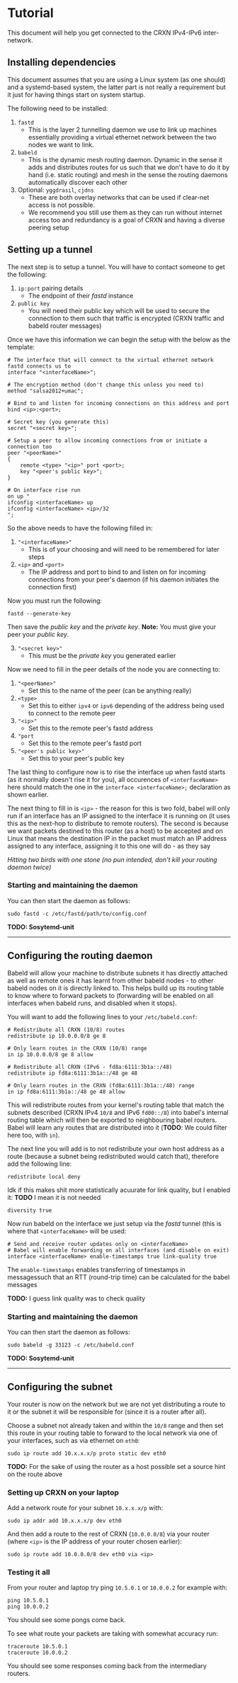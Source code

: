 # Tutorial

This document will help you get connected to the CRXN IPv4-IPv6 inter-network.

## Installing dependencies

This document assumes that you are using a Linux system (as one should) and a systemd-based system, the latter part is not really a requirement but it just for having things start on system startup.

The following need to be installed:

1. `fastd`
	* This is the layer 2 tunnelling daemon we use to link up machines essentially providing a virtual ethernet network between the two nodes we want to link.
2. `babeld`
	* This is the dynamic mesh routing daemon. Dynamic in the sense it adds and distributes routes for us such that we don't have to do it by hand (i.e. static routing) and mesh in the sense the routing daemons automatically discover each other
3. Optional: `yggdrasil`, `cjdns`
	* These are both overlay networks that can be used if clear-net access is not possible.
	* We recommend you still use them as they can run without internet access too and redundancy is a goal of CRXN and having a diverse peering setup

## Setting up a tunnel

The next step is to setup a tunnel. You will have to contact someone to get the following:

1. `ip:port` pairing details
	* The endpoint of their *fastd* instance
2. `public key`
	* You will need their public key which will be used to secure the connection to them such that traffic is encrypted (CRXN traffic and babeld router messages)

Once we have this information we can begin the setup with the below as the template:

```
# The interface that will connect to the virtual ethernet network fastd connects us to
interface "<interfaceName>";

# The encryption method (don't change this unless you need to)
method "salsa2012+umac";

# Bind to and listen for incoming connections on this address and port
bind <ip>:<port>;

# Secret key (you generate this)
secret "<secret key>";

# Setup a peer to allow incoming connections from or initiate a connection too
peer "<peerName>"
{
	remote <type> "<ip>" port <port>;
	key "<peer's public key>";
}

# On interface rise run
on up "
ifconfig <interfaceName> up
ifconfig <interfaceName> <ip>/32
";
```

So the above needs to have the following filled in:

1. `"<interfaceName>"`
	* This is of your choosing and will need to be remembered for later steps
2. `<ip>` and `<port>`
	* The IP address and port to bind to and listen on for incoming connections from your peer's daemon (if his daemon initiates the connection first)

Now you must run the following:

```
fastd --generate-key
```

Then save the *public key* and the *private key*. **Note:** You must give your peer your *public key*.

3. `"<secret key>"`
	* This must be the *private key* you generated earlier


Now we need to fill in the peer details of the node you are connecting to:

1. `"<peerName>"`
	* Set this to the name of the peer (can be anything really)
2. `<type>`
	* Set this to either `ipv4` or `ipv6` depending of the address being used to connect to the remote peer
3. `"<ip>"`
	* Set this to the remote peer's fastd address
4. `"port`
	* Set this to the remote peer's fastd port
5. `"<peer's public key>"`
	* Set this to your peer's public key

The last thing to configure now is to rise the interface up when fastd starts (as it normally doesn't rise it for you), all occurences of `<interfaceName>` here should match the one in the `interface <interfaceName>;` declaration as shown earlier.

The next thing to fill in is `<ip>` - the reason for this is two fold, babel will only run if an interface has an IP assigned to the interface it is running on (it uses this as the next-hop to distribute to remote routers). The second is because we want packets destined to this router (as a host) to be accepted and on Linux that means the destination IP in the packet must match an IP address assigned to any interface, assigning it to this one will do - as they say

*Hitting two birds with one stone (no pun intended, don't kill your routing daemon twice)*

### Starting and maintaining the daemon

You can then start the daemon as follows:

```
sudo fastd -c /etc/fastd/path/to/config.conf
```

**TODO: Sosytemd-unit**

---

## Configuring the routing daemon

Babeld will allow your machine to distribute subnets it has directly attached as well as remote ones it has learnt from other babeld nodes - to other babeld nodes on it is directly linked to. This helps build up its routing table to know where to forward packets to (forwarding will be enabled on all interfaces when babeld runs, and disabled when it stops).

You will want to add the following lines to your `/etc/babeld.conf`:

```
# Redistribute all CRXN (10/8) routes
redistribute ip 10.0.0.0/8 ge 8

# Only learn routes in the CRXN (10/8) range
in ip 10.0.0.0/8 ge 8 allow

# Redistribute all CRXN (IPv6 - fd8a:6111:3b1a::/48)
redistribute ip fd8a:6111:3b1a::/48 ge 48

# Only learn routes in the CRXN (fd8a:6111:3b1a::/48) range
in ip fd8a:6111:3b1a::/48 ge 48 allow
```

This will redistribute routes from your kernel's routing table that match the subnets described (CRXN IPv4 `10/8` and IPv6 `fd00::/8`) into babel's internal routing table which will then be exported to neighbouring babel routers. Babel will learn any routes that are distributed into it (**TODO**: We could filter here too, with `in`).

The next line you will add is to not redistribute your own host address as a route (because a subnet being redistributed would catch that), therefore add the following line:

```
redistribute local deny
```

Idk if this makes shit more statistically acuurate for link quality, but I enabled it:
**TODO** I mean it is not needed

```
diversity true
```

Now run babeld on the interface we just setup via the *fastd* tunnel (this is where that `<interfaceName>` will be used:

```
# Send and receive router updates only on <interfaceName>
# Babel will enable forwarding on all interfaces (and disable on exit)
interface <interfaceName> enable-timestamps true link-quality true
```

The `enable-timestamps` enables transferring of timestamps in messagessuch that an RTT (round-trip time) can be calculated for the babel messages

**TODO:** I guess link quality was to check quality

### Starting and maintaining the daemon

You can then start the daemon as follows:

```
sudo babeld -g 33123 -c /etc/babeld.conf
```

**TODO: Sosytemd-unit**

---

## Configuring the subnet

Your router is now on the network but we are not yet distributing a route to it or the subnet it will be responsible for (since it is a router after all).

Choose a subnet not already taken and within the `10/8` range and then set this route in your routing table to forward to the local network via one of your interfaces, such as via ethernet on `eth0`:

```
sudo ip route add 10.x.x.x/p proto static dev eth0
```

**TODO:** For the sake of using the router as a host possible set a source hint on the route above

### Setting up CRXN on your laptop

Add a network route for your subnet `10.x.x.x/p` with:

```
sudo ip addr add 10.x.x.x/p dev eth0
```

And then add a route to the rest of CRXN (`10.0.0.0/8`) via your router (where `<ip>` is the IP address of your router chosen earlier):

```
sudo ip route add 10.0.0.0/8 dev eth0 via <ip>
```

### Testing it all

From your router and laptop try ping `10.5.0.1` or `10.0.0.2` for example with:

```
ping 10.5.0.1
ping 10.0.0.2
```

You should see some pongs come back.

To see what route your packets are taking with somewhat accuracy run:

```
traceroute 10.5.0.1
traceroute 10.0.0.2
```

You should see some responses coming back from the intermediary routers.
